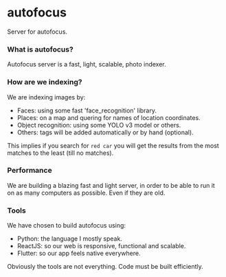 # autofocus

Server for autofocus.


### What is autofocus?

Autofocus server is a fast, light, scalable, photo indexer.


### How are we indexing?

We are indexing images by:

* Faces: using some fast 'face_recognition' library.
* Places: on a map and quering for names of location coordinates.
* Object recognition: using some YOLO v3 model or others.
* Others: tags will be added automatically or by hand (optional).

This implies if you search for `red car` you will get the results from the most  
matches to the least (till no matches).


### Performance

We are building a blazing fast and light server, in order to be able to run it  
on as many computers as possible. Even if they are old.


### Tools

We have chosen to build autofocus using:

* Python: the language I mostly speak.
* ReactJS: so our web is responsive, functional and scalable.
* Flutter: so our app feels native everywhere.

Obviously the tools are not everything. Code must be built efficiently.
